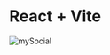 # React + Vite
![mySocial](https://github.com/user-attachments/assets/bf1f16fc-99d9-487e-92b1-098256689c55)
